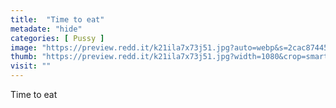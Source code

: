 ```yaml
---
title:  "Time to eat"
metadate: "hide"
categories: [ Pussy ]
image: "https://preview.redd.it/k21ila7x73j51.jpg?auto=webp&s=2cac874452c3b94ea3772061cd17bc91637dbefd"
thumb: "https://preview.redd.it/k21ila7x73j51.jpg?width=1080&crop=smart&auto=webp&s=6ac3467e643a5e71a3a0f5746046511bac41c620"
visit: ""
---
```

Time to eat
